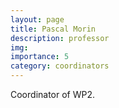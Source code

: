 ```yaml
---
layout: page
title: Pascal Morin
description: professor
img:
importance: 5
category: coordinators
---
```


Coordinator of WP2.
